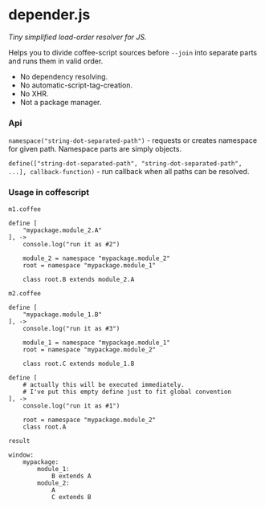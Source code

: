 depender.js
===========

_Tiny simplified load-order resolver for JS._

Helps you to divide coffee-script sources before `--join` into separate parts and runs them in valid order. 

 - No dependency resolving. 
 - No automatic-script-tag-creation.
 - No XHR.
 - Not a package manager.

### Api

`namespace("string-dot-separated-path")` - requests or creates namespace for given path. Namespace parts are simply objects.

`define(["string-dot-separated-path", "string-dot-separated-path", ...], callback-function)` - run callback when all paths can be resolved.

### Usage in coffescript

`m1.coffee`

	define [
		"mypackage.module_2.A"
	], ->
		console.log("run it as #2")

		module_2 = namespace "mypackage.module_2"
		root = namespace "mypackage.module_1"

		class root.B extends module_2.A

`m2.coffee`

	define [
		"mypackage.module_1.B"
	], ->
		console.log("run it as #3")		

		module_1 = namespace "mypackage.module_1"
		root = namespace "mypackage.module_2"

		class root.C extends module_1.B

	define [
		# actually this will be executed immediately. 
		# I've put this empty define just to fit global convention
	], ->
		console.log("run it as #1")

		root = namespace "mypackage.module_2"
		class root.A

`result`

	window:
		mypackage:
			module_1:
				B extends A
			module_2:
				A
				C extends B